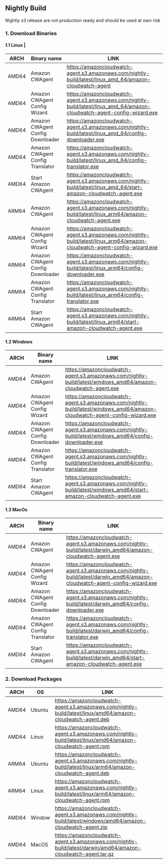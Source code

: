 ## Nightly Build
Nightly s3 release are not production ready and should be used at own risk

### 1. Download Binaries
#### 1.1 Linux                                                                                                               |
| ARCH    | Binary name                      | LINK                                                                                                                         |
| ------- |----------------------------------|------------------------------------------------------------------------------------------------------------------------------|
| AMD64   | Amazon CWAgent                   |  https://amazoncloudwatch-agent.s3.amazonaws.com/nightly-build/latest/linux_amd_64/amazon-cloudwatch-agent               |
| AMD64   | Amazon CWAgent Config Wizard     | https://amazoncloudwatch-agent.s3.amazonaws.com/nightly-build/latest/linux_amd_64/amazon-cloudwatch-agent-config-wizard.exe |
| AMD64   | Amazon CWAgent Config Downloader | https://amazoncloudwatch-agent.s3.amazonaws.com/nightly-build/latest/linux_amd_64/config-downloader.exe                     |
| AMD64   | Amazon CWAgent Config Translator | https://amazoncloudwatch-agent.s3.amazonaws.com/nightly-build/latest/linux_amd_64/config-translator.exe                     |
| AMD64   | Start Amazon CWAgent             | https://amazoncloudwatch-agent.s3.amazonaws.com/nightly-build/latest/linux_amd_64/start-amazon-cloudwatch-agent.exe         |
| ARM64   | Amazon CWAgent                   | https://amazoncloudwatch-agent.s3.amazonaws.com/nightly-build/latest/linux_arm64/amazon-cloudwatch-agent.exe               |
| ARM64   | Amazon CWAgent Config Wizard     | https://amazoncloudwatch-agent.s3.amazonaws.com/nightly-build/latest/linux_arm64/amazon-cloudwatch-agent-config-wizard.exe |
| ARM64   | Amazon CWAgent Config Downloader | https://amazoncloudwatch-agent.s3.amazonaws.com/nightly-build/latest/linux_arm64/config-downloader.exe                     |
| ARM64   | Amazon CWAgent Config Translator | https://amazoncloudwatch-agent.s3.amazonaws.com/nightly-build/latest/linux_arm64/config-translator.exe                     |
| ARM64   | Start Amazon CWAgent             | https://amazoncloudwatch-agent.s3.amazonaws.com/nightly-build/latest/linux_arm64/start-amazon-cloudwatch-agent.exe         |

#### 1.2 Windows
| ARCH  | Binary name                      | LINK                                                                                                                         |
|-------|----------------------------------|------------------------------------------------------------------------------------------------------------------------------|
| AMD64 | Amazon CWAgent                   | https://amazoncloudwatch-agent.s3.amazonaws.com/nightly-build/latest/windows_amd64/amazon-cloudwatch-agent.exe               |
| AMD64 | Amazon CWAgent Config Wizard     | https://amazoncloudwatch-agent.s3.amazonaws.com/nightly-build/latest/windows_amd64/amazon-cloudwatch-agent-config-wizard.exe |
| AMD64 | Amazon CWAgent Config Downloader | https://amazoncloudwatch-agent.s3.amazonaws.com/nightly-build/latest/windows_amd64/config-downloader.exe                     |
| AMD64 | Amazon CWAgent Config Translator | https://amazoncloudwatch-agent.s3.amazonaws.com/nightly-build/latest/windows_amd64/config-translator.exe                     |
| AMD64 | Start Amazon CWAgent             | https://amazoncloudwatch-agent.s3.amazonaws.com/nightly-build/latest/windows_amd64/start-amazon-cloudwatch-agent.exe         |

#### 1.3 MacOs
| ARCH  | Binary name                      | LINK                                                                                                                         |
|-------|----------------------------------|------------------------------------------------------------------------------------------------------------------------------|
| AMD64 | Amazon CWAgent                   | https://amazoncloudwatch-agent.s3.amazonaws.com/nightly-build/latest/darwin_amd64/amazon-cloudwatch-agent.exe               |
| AMD64 | Amazon CWAgent Config Wizard     | https://amazoncloudwatch-agent.s3.amazonaws.com/nightly-build/latest/darwin_amd64/amazon-cloudwatch-agent-config-wizard.exe |
| AMD64 | Amazon CWAgent Config Downloader | https://amazoncloudwatch-agent.s3.amazonaws.com/nightly-build/latest/darwin_amd64/config-downloader.exe                     |
| AMD64 | Amazon CWAgent Config Translator | https://amazoncloudwatch-agent.s3.amazonaws.com/nightly-build/latest/darwin_amd64/config-translator.exe                     |
| AMD64 | Start Amazon CWAgent             | https://amazoncloudwatch-agent.s3.amazonaws.com/nightly-build/latest/darwin_amd64/start-amazon-cloudwatch-agent.exe         |



### 2. Download Packages
| ARCH  | OS     | LINK                                                                                                             |
|-------|--------|------------------------------------------------------------------------------------------------------------------|
| AMD64 | Ubuntu | https://amazoncloudwatch-agent.s3.amazonaws.com/nightly-build/latest/linux/amd64/amazon-cloudwatch-agent.deb     |
| AMD64 | Linux  | https://amazoncloudwatch-agent.s3.amazonaws.com/nightly-build/latest/linux/amd64/amazon-cloudwatch-agent.rpm     |
| ARM64 | Ubuntu | https://amazoncloudwatch-agent.s3.amazonaws.com/nightly-build/latest/linux/arm64/amazon-cloudwatch-agent.deb     |
| ARM64 | Linux  | https://amazoncloudwatch-agent.s3.amazonaws.com/nightly-build/latest/linux/arm64/amazon-cloudwatch-agent.rpm     |
| AMD64 | Window | https://amazoncloudwatch-agent.s3.amazonaws.com/nightly-build/latest/windows/amd64/amazon-cloudwatch-agent.zip   |
| AMD64 | MacOS  | https://amazoncloudwatch-agent.s3.amazonaws.com/nightly-build/latest/darwin/amd64/amazon-cloudwatch-agent.tar.gz |

